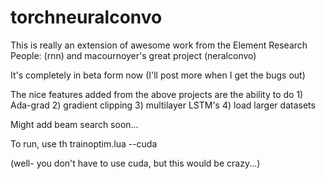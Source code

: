 # torchneuralconvo

This is really an extension of awesome work from the Element Research People:  (rnn) and macournoyer's great project (neralconvo)

It's completely in beta form now (I'll post more when I get the bugs out)

The nice features added from the above projects are the ability to do 1) Ada-grad 2) gradient clipping 3)  multilayer LSTM's 4) load larger datasets

Might add beam search soon...

To run, use th trainoptim.lua --cuda  

(well-  you don't have to use cuda, but this would be crazy...)

